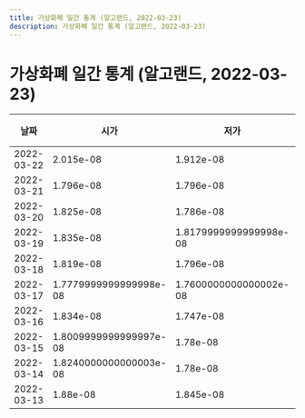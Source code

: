 ```yaml
---
title: 가상화폐 일간 통계 (알고랜드, 2022-03-23)
description: 가상화폐 일간 통계 (알고랜드, 2022-03-23)
---
```



가상화폐 일간 통계 (알고랜드, 2022-03-23)
===

|날짜|시가|저가|고가|종가|비고|
|--|--|--|--|--|--|
|2022-03-22|2.015e-08|1.912e-08|2.015e-08|1.9360000000000003e-08|    |
|2022-03-21|1.796e-08|1.796e-08|2.0080000000000002e-08|2.0080000000000002e-08|    |
|2022-03-20|1.825e-08|1.786e-08|1.859e-08|1.786e-08|    |
|2022-03-19|1.835e-08|1.8179999999999998e-08|1.857e-08|1.825e-08|    |
|2022-03-18|1.819e-08|1.796e-08|1.859e-08|1.8e-08|    |
|2022-03-17|1.7779999999999998e-08|1.7600000000000002e-08|1.8689999999999997e-08|1.825e-08|    |
|2022-03-16|1.834e-08|1.747e-08|1.834e-08|1.7880000000000002e-08|    |
|2022-03-15|1.8009999999999997e-08|1.78e-08|1.8199999999999998e-08|1.8199999999999998e-08|    |
|2022-03-14|1.8240000000000003e-08|1.78e-08|1.855e-08|1.78e-08|    |
|2022-03-13|1.88e-08|1.845e-08|1.88e-08|1.845e-08|    |
